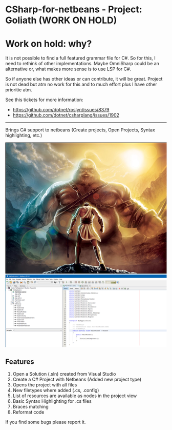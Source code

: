 <h1>CSharp-for-netbeans - Project: Goliath (WORK ON HOLD)</h1>
<h1>Work on hold: why?</h1>
It is not possible to find a full featured grammar file for C#. So for this, I need to rethink of other implementations. Maybe OmniSharp could be an alternative or, what makes more sense is to use LSP for C#.

So if anyone else has other ideas or can contribute, it will be great. Project is not dead but atm no work for this and to much effort plus I have other prioritie atm.

See this tickets for more information:

- https://github.com/dotnet/roslyn/issues/8379
- https://github.com/dotnet/csharplang/issues/1902


---------------------------------------


Brings C# support to netbeans (Create projects, Open Projects, Syntax highlighting, etc.)

<img src="screenshots/david-vs-goliath.jpg" alt="David vs Goliath" />

<img src="screenshots/wpfAppInNetBeans.png" alt="opened wpf project in netbeans" />


<h2>Features</h2>
<ol>
    <li>Open a Solution (.sln) created from Visual Studio</li>
    <li>Create a C# Project with Netbeans (Added new project type)</li>
    <li>Opens the project with all files</li>
    <li>New filetypes where added (.cs, .config)</li>
    <li>List of resources are available as nodes in the project view</li>
    <li>Basic Syntax Highlighting for .cs files</li>
    <li>Braces matching</li>
    <li>Reformat code</li>
</ol>

<p>If you find some bugs please report it.</p>
